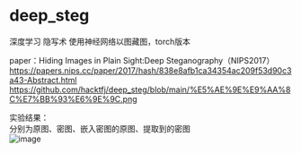 # deep_steg    
深度学习 隐写术
使用神经网络以图藏图，torch版本  

paper：Hiding Images in Plain Sight:Deep Steganography（NIPS2017）  https://papers.nips.cc/paper/2017/hash/838e8afb1ca34354ac209f53d90c3a43-Abstract.html
https://github.com/hacktfj/deep_steg/blob/main/%E5%AE%9E%E9%AA%8C%E7%BB%93%E6%9E%9C.png

实验结果：  
分别为原图、密图、嵌入密图的原图、提取到的密图  
![image](https://github.com/hacktfj/deep_steg/blob/main/%E5%AE%9E%E9%AA%8C%E7%BB%93%E6%9E%9C.png)
